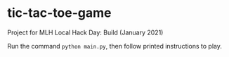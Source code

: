 # tic-tac-toe-game
Project for MLH Local Hack Day: Build (January 2021)

Run the command `python main.py`, then follow printed instructions to play.
